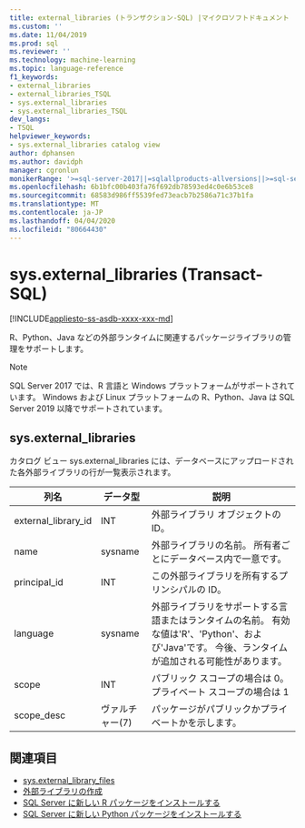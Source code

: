 ```yaml
---
title: external_libraries (トランザクション-SQL) |マイクロソフトドキュメント
ms.custom: ''
ms.date: 11/04/2019
ms.prod: sql
ms.reviewer: ''
ms.technology: machine-learning
ms.topic: language-reference
f1_keywords:
- external_libraries
- external_libraries_TSQL
- sys.external_libraries
- sys.external_libraries_TSQL
dev_langs:
- TSQL
helpviewer_keywords:
- sys.external_libraries catalog view
author: dphansen
ms.author: davidph
manager: cgronlun
monikerRange: '>=sql-server-2017||=sqlallproducts-allversions||>=sql-server-linux-2017||=azuresqldb-mi-current'
ms.openlocfilehash: 6b1bfc00b403fa76f692db78593ed4c0e6b53ce8
ms.sourcegitcommit: 68583d986ff5539fed73eacb7b2586a71c37b1fa
ms.translationtype: MT
ms.contentlocale: ja-JP
ms.lasthandoff: 04/04/2020
ms.locfileid: "80664430"
---
```

# <a name="sysexternal_libraries-transact-sql"></a>sys.external_libraries (Transact-SQL)  
[!INCLUDE[appliesto-ss-asdb-xxxx-xxx-md](../../includes/appliesto-ss-asdb-xxxx-xxx-md.md)]

R、Python、Java などの外部ランタイムに関連するパッケージライブラリの管理をサポートします。

> [!NOTE]
> SQL Server 2017 では、R 言語と Windows プラットフォームがサポートされています。 Windows および Linux プラットフォームの R、Python、Java は SQL Server 2019 以降でサポートされています。

## <a name="sysexternal_libraries"></a>sys.external_libraries

カタログ ビュー sys.external_libraries には、データベースにアップロードされた各外部ライブラリの行が一覧表示されます。

|列名 |データ型 | 説明|
|------|------|------|
|external_library_id |INT | 外部ライブラリ オブジェクトの ID。 |
|name |sysname |外部ライブラリの名前。 所有者ごとにデータベース内で一意です。|
|principal_id |INT |この外部ライブラリを所有するプリンシパルの ID。 |
|language | sysname | 外部ライブラリをサポートする言語またはランタイムの名前。 有効な値は'R'、'Python'、および'Java'です。 今後、ランタイムが追加される可能性があります。|
|scope |INT |パブリック スコープの場合は 0。プライベート スコープの場合は 1 |  
|scope_desc |ヴァルチャー(7) |パッケージがパブリックかプライベートかを示します。|

## <a name="see-also"></a>関連項目  

+ [sys.external_library_files](sys-external-library-files-transact-sql.md)  
+ [外部ライブラリの作成](../../t-sql/statements/create-external-library-transact-sql.md)  
+ [SQL Server に新しい R パッケージをインストールする](../../machine-learning/package-management/install-additional-r-packages-on-sql-server.md)  
+ [SQL Server に新しい Python パッケージをインストールする](../../machine-learning/package-management/install-additional-python-packages-on-sql-server.md)  